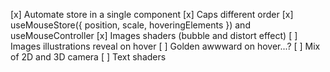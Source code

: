 [x] Automate store in a single component
[x] Caps different order
[x] useMouseStore({ position, scale, hoveringElements }) and useMouseController
[x] Images shaders (bubble and distort effect)
[ ] Images illustrations reveal on hover
[ ] Golden awwward on hover...?
[ ] Mix of 2D and 3D camera
[ ] Text shaders